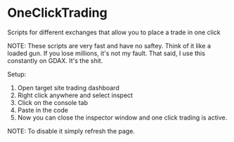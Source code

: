 # OneClickTrading
Scripts for different exchanges that allow you to place a trade in one click

NOTE:
These scripts are very fast and have no saftey. Think of it like a loaded gun. If you lose millions, it's not my fault. That said, I use this constantly on GDAX. It's the shit.

Setup:
1. Open target site trading dashboard
2. Right click anywhere and select inspect
3. Click on the console tab
4. Paste in the code 
5. Now you can close the inspector window and one click trading is active. 

NOTE: To disable it simply refresh the page.

